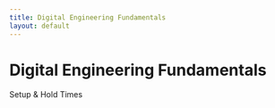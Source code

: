 ```yaml
---
title: Digital Engineering Fundamentals
layout: default
---
```


# Digital Engineering Fundamentals

Setup & Hold Times